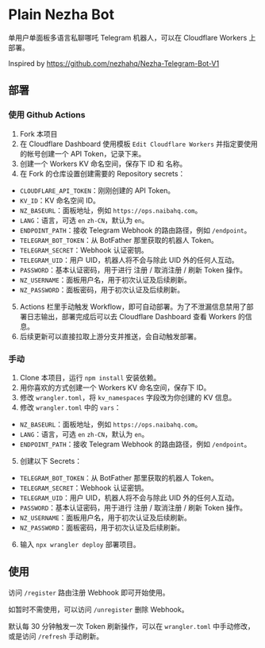 # Plain Nezha Bot

单用户单面板多语言私聊哪吒 Telegram 机器人，可以在 Cloudflare Workers 上部署。

Inspired by https://github.com/nezhahq/Nezha-Telegram-Bot-V1

## 部署

### 使用 Github Actions

1. Fork 本项目
2. 在 Cloudflare Dashboard 使用模板 `Edit Cloudflare Workers` 并指定要使用的帐号创建一个 API Token，记录下来。
3. 创建一个 Workers KV 命名空间，保存下 ID 和 名称。
4. 在 Fork 的仓库设置创建需要的 Repository secrets：

- `CLOUDFLARE_API_TOKEN`：刚刚创建的 API Token。
- `KV_ID`：KV 命名空间 ID。
- `NZ_BASEURL`：面板地址，例如 `https://ops.naibahq.com`。
- `LANG`：语言，可选 `en` `zh-CN`，默认为 `en`。
- `ENDPOINT_PATH`：接收 Telegram Webhook 的路由路径，例如 `/endpoint`。
- `TELEGRAM_BOT_TOKEN`：从 BotFather 那里获取的机器人 Token。
- `TELEGRAM_SECRET`：Webhook 认证密钥。
- `TELEGRAM_UID`：用户 UID，机器人将不会与除此 UID 外的任何人互动。
- `PASSWORD`：基本认证密码，用于进行 注册 / 取消注册 / 刷新 Token 操作。
- `NZ_USERNAME`：面板用户名，用于初次认证及后续刷新。
- `NZ_PASSWORD`：面板密码，用于初次认证及后续刷新。

5. Actions 栏里手动触发 Workflow，即可自动部署。为了不泄漏信息禁用了部署日志输出，部署完成后可以去 Cloudflare Dashboard 查看 Workers 的信息。
6. 后续更新可以直接拉取上游分支并推送，会自动触发部署。

### 手动

1. Clone 本项目，运行 `npm install` 安装依赖。
2. 用你喜欢的方式创建一个 Workers KV 命名空间，保存下 ID。
3. 修改 `wrangler.toml`，将 `kv_namespaces` 字段改为你创建的 KV 信息。
4. 修改 `wrangler.toml` 中的 `vars`：

- `NZ_BASEURL`：面板地址，例如 `https://ops.naibahq.com`。
- `LANG`：语言，可选 `en` `zh-CN`，默认为 `en`。
- `ENDPOINT_PATH`：接收 Telegram Webhook 的路由路径，例如 `/endpoint`。

5. 创建以下 Secrets：

- `TELEGRAM_BOT_TOKEN`：从 BotFather 那里获取的机器人 Token。
- `TELEGRAM_SECRET`：Webhook 认证密钥。
- `TELEGRAM_UID`：用户 UID，机器人将不会与除此 UID 外的任何人互动。
- `PASSWORD`：基本认证密码，用于进行 注册 / 取消注册 / 刷新 Token 操作。
- `NZ_USERNAME`：面板用户名，用于初次认证及后续刷新。
- `NZ_PASSWORD`：面板密码，用于初次认证及后续刷新。

6. 输入 `npx wrangler deploy` 部署项目。

## 使用

访问 `/register` 路由注册 Webhook 即可开始使用。

如暂时不需使用，可以访问 `/unregister` 删除 Webhook。

默认每 30 分钟触发一次 Token 刷新操作，可以在 `wrangler.toml` 中手动修改，或是访问 `/refresh` 手动刷新。
